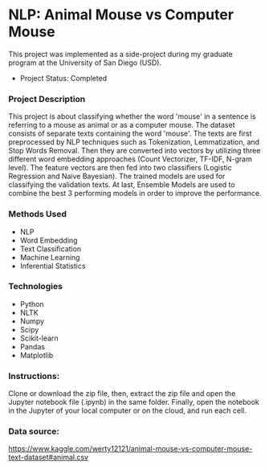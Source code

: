 # NLP: Animal Mouse vs Computer Mouse
This project was implemented as a side-project during my graduate program at the University of San Diego (USD). 
* Project Status: Completed

### Project Description
This project is about classifying whether the word 'mouse' in a sentence is referring to a mouse as animal or as a computer mouse. The dataset consists of separate texts containing the word 'mouse'. The texts are first preprocessed by NLP techniques such as Tokenization, Lemmatization, and Stop Words Removal. Then they are converted into vectors by utilizing three different word embedding approaches (Count Vectorizer, TF-IDF, N-gram level). The feature vectors are then fed into two classifiers (Logistic Regression and Naive Bayesian). The trained models are used for classifying the validation texts. At last, Ensemble Models are used to combine the best 3 performing models in order to improve the performance.

### Methods Used
* NLP<br>
* Word Embedding<br>
* Text Classification<br>
* Machine Learning<br>
* Inferential Statistics<br>

### Technologies
* Python
* NLTK
* Numpy
* Scipy
* Scikit-learn
* Pandas
* Matplotlib

### Instructions:
Clone or download the zip file, then, extract the zip file and open the Jupyter notebook file (.ipynb) in the same folder. Finally, open the notebook in the Jupyter of your local computer or on the cloud, and run each cell.

### Data source:
https://www.kaggle.com/werty12121/animal-mouse-vs-computer-mouse-text-dataset#animal.csv


